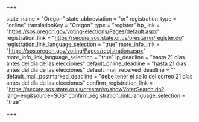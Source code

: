 +++

state_name = "Oregon"
state_abbreviation = "or"
registration_type = "online"
translationKey = "Oregon"
type = "register"
hp_link = "https://sos.oregon.gov/voting-elections/Pages/default.aspx"
registration_link = "https://secure.sos.state.or.us/orestar/vr/register.do"
registration_link_language_selection = "true"
more_info_link = "https://sos.oregon.gov/voting/Pages/registration.aspx"
more_info_link_language_selection = "true"
ip_deadline = "hasta 21 días antes del día de las elecciones"
default_online_deadline = "hasta 21 días antes del día de las elecciones"
default_mail_received_deadline = ""
default_mail_postmarked_deadline = "debe tener el sello del correo 21 días antes del día de las elecciones"
confirm_registration_link = "https://secure.sos.state.or.us/orestar/vr/showVoterSearch.do?lang=eng&source=SOS"
confirm_registration_link_language_selection = "true"

+++